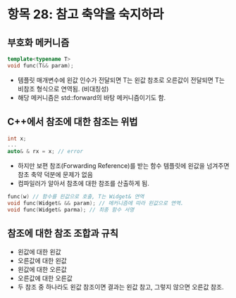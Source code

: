 # 항목 28: 참고 축약을 숙지하라

## 부호화 메커니즘
```cpp
template<typename T>
void func(T&& param);
```
* 템플릿 매개변수에 왼값 인수가 전달되면 T는 왼값 참초로 오른값이 전달되면 T는 비참조 형식으로 연역됨. (비대칭성)
* 해당 메커니즘은 std::forward의 바탕 메커니즘이기도 함.

## C++에서 참조에 대한 참조는 위법
```cpp
int x;
...
auto& & rx = x; // error
```
* 하지만 보편 참조(Forwarding Reference)를 받는 함수 템플릿에 왼값을 넘겨주면 참초 축약 덕분에 문제가 없음
* 컴파일러가 알아서 참초에 대한 참조를 산출하게 됨.
```cpp
func(w) // 함수를 왼값으로 호출, T는 Widget& 연역
void func(Widget& && param); // 메커니즘에 따라 왼값으로 연역.
void func(Widget& parma); // 최종 함수 서명 
```

## 참조에 대한 참조 조합과 규칙
* 왼값에 대한 왼값
* 오른값에 대한 왼값
* 왼값에 대한 오른값
* 오른값에 대한 오른값
* 두 참조 중 하나라도 왼값 참조이면 결과는 왼값 참고, 그렇지 않으면 오른값 참조.
